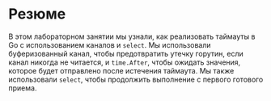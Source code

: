 # Резюме

В этом лабораторном занятии мы узнали, как реализовать таймауты в Go с использованием каналов и `select`. Мы использовали буферизованный канал, чтобы предотвратить утечку горутин, если канал никогда не читается, и `time.After`, чтобы ожидать значения, которое будет отправлено после истечения таймаута. Мы также использовали `select`, чтобы продолжить выполнение с первого готового приема.
